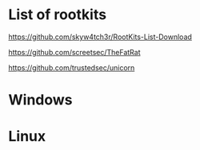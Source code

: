 # List of rootkits

https://github.com/skyw4tch3r/RootKits-List-Download


https://github.com/screetsec/TheFatRat

https://github.com/trustedsec/unicorn


# Windows




# Linux